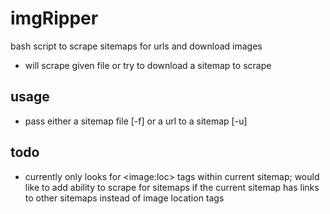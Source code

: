 # imgRipper
bash script to scrape sitemaps for urls and download images
- will scrape given file or try to download a sitemap to scrape

## usage
- pass either a sitemap file [-f] or a url to a sitemap [-u]

## todo
- currently only looks for \<image:loc\> tags within current sitemap; would like to add ability to scrape for sitemaps if the current sitemap has links to other sitemaps instead of image location tags
